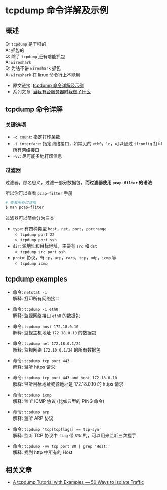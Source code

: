 # tcpdump 命令详解及示例

## 概述

Q: `tcpdump` 是干吗的\
A: 抓包的\
Q: 除了 `tcpdump` 还有啥能抓包\
A: `wireshark`\
Q: 为啥不讲 `wireshark` 抓包\
A: `wireshark` 在 linux 命令行上不能用

<!--more-->

+ 原文链接: [tcpdump 命令详解及示例](https://github.com/shfshanyue/op-note/blob/master/linux-tcpdump.md)
+ 系列文章: [当我有台服务器时我做了什么](https://github.com/shfshanyue/op-note)

## tcpdump 命令详解

### 关键选项

+ `-c count`: 指定打印条数
+ `-i interface`: 指定网络接口，如常见的 `eth0`，`lo`，可以通过 `ifconfig` 打印所有网络接口
+ `-vv`: 尽可能多地打印信息

### 过滤器

过滤器，顾名思义，过滤一部分数据包，**而过滤器使用 `pcap-filter` 的语法**

所以你可以查看 `pcap-filter` 手册

``` bash
# 查看所有过滤器
$ man pcap-fliter
```

过滤器可以简单分为三类

+ `type`: 有四种类型 `host`，`net`，`port`，`portrange`
    + `tcpdump port 22`
    + `tcpdump port ssh`
+ `dir`: 源地址和目标地址，主要有 `src` 和 `dst`
    + `tcpdump src port ssh`
+ `proto`: 协议，有 `ip`，`arp`，`rarp`，`tcp`，`udp`，`icmp` 等
    + `tcpdump icmp`

## tcpdump examples

+ 命令: `netstat -i`\
  解释: 打印所有网络接口

+ 命令: `tcpdump -i eth0`\
  解释: 监视网络接口 `eth0` 的数据包

+ 命令: `tcpdump host 172.18.0.10`\
  解释: 监视主机地址 `172.18.0.10` 的数据包

+ 命令: `tcpdump net 172.18.0.1/24`\
  解释: 监视网络 `172.10.0.1/24` 的所有数据包

+ 命令: `tcpdump tcp port 443`\
  解释: 监听 https 请求

+ 命令: `tcpdump tcp port 443 and host 172.18.0.10`\
  解释: 监听目标地址或源地址是 172.18.0.10 的 https 请求

+ 命令: `tcpdump icmp`\
  解释: 监听 ICMP 协议 (比如典型的 PING 命令)

+ 命令: `tcpdump arp`\
  解释: 监听 ARP 协议

+ 命令: `tcpdump 'tcp[tcpflags] == tcp-syn'`\
  解释: 监听 TCP 协议中 `flag` 带 `SYN` 的，可以用来监听三次握手

+ 命令: `tcpdump -vv tcp port 80 | grep 'Host:'`\
  解释: 找到 http 中所有的 Host 

## 相关文章

+ [A tcpdump Tutorial with Examples — 50 Ways to Isolate Traffic](https://danielmiessler.com/study/tcpdump/)